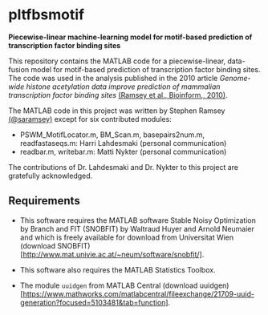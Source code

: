 # pltfbsmotif

**Piecewise-linear machine-learning model for motif-based prediction of transcription factor binding sites**

This repository contains the MATLAB code for a piecewise-linear, data-fusion model for
motif-based prediction of transcription factor binding sites. The code was used in
the analysis published in the 2010 article *Genome-wide histone acetylation data improve prediction of mammalian transcription factor binding sites* 
[(Ramsey et al., Bioinform., 2010)](https://doi.org/10.1093/bioinformatics/btq405).

The MATLAB code in this project was written by Stephen Ramsey [(@saramsey)](https://github.com/saramsey) except for six contributed
modules:

- PSWM_MotifLocator.m, BM_Scan.m, basepairs2num.m, readfastaseqs.m:  Harri Lahdesmaki (personal communication)
- readbar.m, writebar.m:  Matti Nykter (personal communication)

The contributions of Dr. Lahdesmaki and Dr. Nykter to this project are gratefully acknowledged.

## Requirements

- This software requires the MATLAB software Stable Noisy Optimization by Branch and FIT (SNOBFIT)
by Waltraud Huyer and Arnold Neumaier and which is freely available for download from Universitat Wien
(download SNOBFIT)[http://www.mat.univie.ac.at/~neum/software/snobfit/].

- This software also requires the MATLAB Statistics Toolbox.

- The module `uuidgen` from MATLAB Central (download uuidgen)[https://www.mathworks.com/matlabcentral/fileexchange/21709-uuid-generation?focused=5103481&tab=function].


